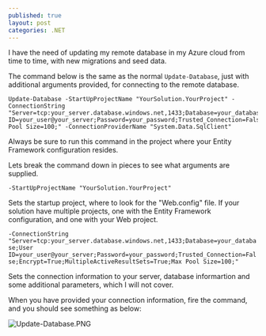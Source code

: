 ```yaml
---
published: true
layout: post
categories: .NET
---
```

I have the need of updating my remote database in my Azure cloud from time to time, with new migrations and seed data. 

The command below is the same as the normal `Update-Database`, just with additional arguments provided, for connecting to the remote database.


```
Update-Database -StartUpProjectName "YourSolution.YourProject" -ConnectionString "Server=tcp:your_server.database.windows.net,1433;Database=your_database;User ID=your_user@your_server;Password=your_password;Trusted_Connection=False;Encrypt=True;MultipleActiveResultSets=True;Max Pool Size=100;" -ConnectionProviderName "System.Data.SqlClient"
```

Always be sure to run this command in the project where your Entity Framework configuration resides.

Lets break the command down in pieces to see what arguments are supplied.

`-StartUpProjectName "YourSolution.YourProject"`

Sets the startup project, where to look for the "Web.config" file. If your solution have multiple projects, one with the Entity Framework configuration, and one with your Web project.


```-ConnectionString "Server=tcp:your_server.database.windows.net,1433;Database=your_database;User ID=your_user@your_server;Password=your_password;Trusted_Connection=False;Encrypt=True;MultipleActiveResultSets=True;Max Pool Size=100;"```

Sets the connection information to your server, database informartion and some additional parameters, which I will not cover.

When you have provided your connection information, fire the command, and you should see something as below:

![Update-Database.PNG]({{site.baseurl}}/_posts/Update-Database.PNG)

